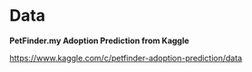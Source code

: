 # Data
**PetFinder.my Adoption Prediction from Kaggle**

https://www.kaggle.com/c/petfinder-adoption-prediction/data